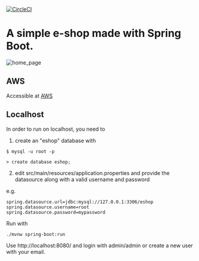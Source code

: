 [![CircleCI](https://circleci.com/gh/GeorgeDimos/Eshop.svg?style=svg)](https://circleci.com/gh/GeorgeDimos/Eshop)
# A simple e-shop made with Spring Boot.

![home_page](https://i.imgur.com/FW86JcH.jpg)

## AWS

Accessible at [AWS](http://springeshop-env.eba-av3dpkac.us-east-2.elasticbeanstalk.com/home)

## Localhost

In order to run on localhost, you need to

1. create an "eshop" database with

```
$ mysql -u root -p

> create database eshop;
```

2. edit src/main/resources/application.properties and provide the datasource along with a valid username and password

e.g.

```asciidoc
spring.datasource.url=jdbc:mysql://127.0.0.1:3306/eshop
spring.datasource.username=root
spring.datasource.password=mypassword
```

Run with

```
./mvnw spring-boot:run
```

Use http://localhost:8080/ and login with admin/admin or create a new user with your email.
